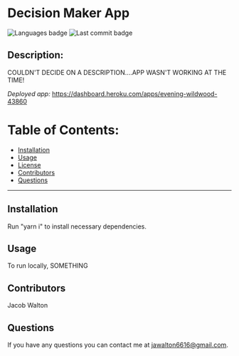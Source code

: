 # Decision Maker App

![Languages badge](https://img.shields.io/github/languages/count/jawalton6616/decision-maker-app)
![Last commit badge](https://img.shields.io/github/last-commit/jawalton6616/decision-maker-app)

## Description:

COULDN'T DECIDE ON A DESCRIPTION....APP WASN'T WORKING AT THE TIME!

_Deployed app:_ https://dashboard.heroku.com/apps/evening-wildwood-43860
# Table of Contents:

- [Installation ](#installation)
- [Usage](#usage)
- [License](#license)
- [Contributors](#contributors)
- [Questions](#questions)

---

## Installation

Run "yarn i" to install necessary dependencies.

## Usage

To run locally, SOMETHING

## Contributors

Jacob Walton

## Questions

If you have any questions you can contact me at jawalton6616@gmail.com.
